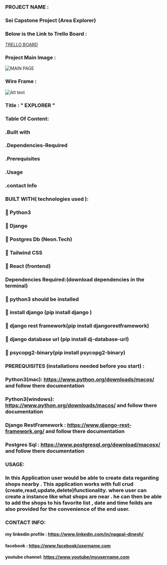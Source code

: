 ### PROJECT NAME :
### Sei Capstone Project (Area Explorer)

### Below is the Link to Trello Board :

[TRELLO BOARD](https://trello.com/b/LH6mlnqY/project-4-petty-planner)

### Project Main Image :

![MAIN PAGE](https://southportbid.com/wp-content/uploads/2020/07/Southport-Bid-2020-123.jpg)

### Wire Frame :

![Alt text](<image/Screenshot 2023-11-07 at 8.16.07 PM.png>)

### Title : " EXPLORER "

### Table Of Content:

### .Built with

### .Dependencies-Required

### .Prerequisites

### .Usage

### .contact Info

### BUILT WITH( technologies used ):

### 🔘 Python3

### 🔘 Django

### 🔘 Postgres Db (Neon.Tech)

### 🔘 Tailwind CSS

### 🔘 React (frontend)

### Dependencies Required:(download dependencies in the terminal)

### 🔘 python3 should be installed 

### 🔘 install django (pip install django )

### 🔘 django rest framework(pip install djangorestframework)

### 🔘 django database url (pip install dj-database-url)

### 🔘 psycopg2-binary(pip install psycopg2-binary)



### PREREQUISITES (installations needed before you start) :

### Python3(mac): https://www.python.org/downloads/macos/ and follow there documentation
### Python3(windows): https://www.python.org/downloads/macos/ and follow there documentation

### Django RestFramework : https://www.django-rest-framework.org/ and follow there documentation
### Postgres Sql : https://www.postgresql.org/download/macosx/ and follow there documentation

### USAGE:

### In this Application user would be able to create data regarding shops nearby . This application works with full crud (create,read,update,delete)functionality. where user can create a instance like what shops are near . he can then be able to add the shops to his favorite list ,  date and time feilds are also provided for the convenience of the end user.

### CONTACT INFO:

#### my linkedin profile : https://www.linkedin.com/in/nagpal-dinesh/

#### facebook : https://www.facebook/username.com

#### youtube channel: https://www.youtube/myusername.com 
